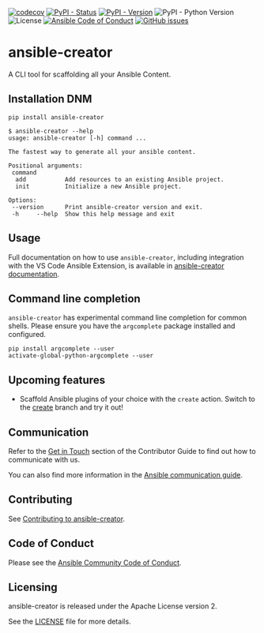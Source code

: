 [![codecov](https://codecov.io/github/ansible/ansible-creator/graph/badge.svg?token=QZKqxsNNsL)](https://codecov.io/github/ansible/ansible-creator)
[![PyPI - Status](https://img.shields.io/pypi/status/ansible-creator)](https://pypi.org/project/ansible-creator/)
[![PyPI - Version](https://img.shields.io/pypi/v/ansible-creator)](https://pypi.org/project/ansible-creator/)
![PyPI - Python Version](https://img.shields.io/pypi/pyversions/ansible-creator)
![License](https://img.shields.io/github/license/ansible/ansible-creator)
[![Ansible Code of Conduct](https://img.shields.io/badge/Code%20of%20Conduct-Ansible-silver.svg)](https://docs.ansible.com/ansible/latest/community/code_of_conduct.html)
[![GitHub issues](https://img.shields.io/github/issues/ansible/ansible-creator)](https://github.com/ansible/ansible-creator/issues)

# ansible-creator

A CLI tool for scaffolding all your Ansible Content.

## Installation DNM

```shell
pip install ansible-creator
```

```shell
$ ansible-creator --help
usage: ansible-creator [-h] command ...

The fastest way to generate all your ansible content.

Positional arguments:
 command
  add           Add resources to an existing Ansible project.
  init          Initialize a new Ansible project.

Options:
 --version      Print ansible-creator version and exit.
 -h     --help  Show this help message and exit
```

## Usage

Full documentation on how to use `ansible-creator`, including integration with
the VS Code Ansible Extension, is available in
[ansible-creator documentation](https://ansible.readthedocs.io/projects/creator/).

## Command line completion

`ansible-creator` has experimental command line completion for common shells.
Please ensure you have the `argcomplete` package installed and configured.

```shell
pip install argcomplete --user
activate-global-python-argcomplete --user
```

## Upcoming features

- Scaffold Ansible plugins of your choice with the `create` action. Switch to
  the [create](https://github.com/ansible-community/ansible-creator/tree/create)
  branch and try it out!

## Communication

Refer to the
[Get in Touch](https://ansible.readthedocs.io/projects/creator/contributing/#get-in-touch)
section of the Contributor Guide to find out how to communicate with us.

You can also find more information in the
[Ansible communication guide](https://docs.ansible.com/ansible/devel/community/communication.html).

## Contributing

See
[Contributing to ansible-creator](https://ansible.readthedocs.io/projects/creator/contributing/).

## Code of Conduct

Please see the
[Ansible Community Code of Conduct](https://docs.ansible.com/ansible/latest/community/code_of_conduct.html).

## Licensing

ansible-creator is released under the Apache License version 2.

See the [LICENSE](https://github.com/ansible/ansible-creator/blob/main/LICENSE)
file for more details.
